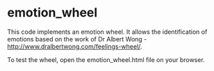 # emotion_wheel
This code implements an emotion wheel. It allows the identification of emotions based on the work of Dr Albert Wong - http://www.dralbertwong.com/feelings-wheel/.

To test the wheel, open the emotion_wheel.html file on your browser.
